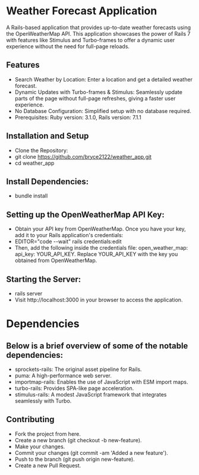 # Weather Forecast Application
A Rails-based application that provides up-to-date weather forecasts using the OpenWeatherMap API. This application showcases the power of Rails 7 with features like Stimulus and Turbo-frames to offer a dynamic user experience without the need for full-page reloads.

## Features
* Search Weather by Location: Enter a location and get a detailed weather forecast.
* Dynamic Updates with Turbo-frames & Stimulus: Seamlessly update parts of the page without full-page refreshes, giving a faster user experience.
* No Database Configuration: Simplified setup with no database required.
* Prerequisites: Ruby version: 3.1.0, Rails version: 7.1.1

## Installation and Setup
* Clone the Repository:
* git clone https://github.com/bryce2122/weather_app.git
* cd weather_app

## Install Dependencies:
 * bundle install

## Setting up the OpenWeatherMap API Key:
* Obtain your API key from OpenWeatherMap. Once you have your key, add it to your Rails application's credentials:
* EDITOR="code --wait" rails credentials:edit
* Then, add the following inside the credentials file:
open_weather_map: api_key: YOUR_API_KEY. Replace YOUR_API_KEY with the key you obtained from OpenWeatherMap.

## Starting the Server:
* rails server
* Visit http://localhost:3000 in your browser to access the application.

# Dependencies
## Below is a brief overview of some of the notable dependencies:

* sprockets-rails: The original asset pipeline for Rails.
* puma: A high-performance web server.
* importmap-rails: Enables the use of JavaScript with ESM import maps.
* turbo-rails: Provides SPA-like page acceleration.
* stimulus-rails: A modest JavaScript framework that integrates seamlessly with Turbo.

## Contributing
* Fork the project from here.
* Create a new branch (git checkout -b new-feature).
* Make your changes.
* Commit your changes (git commit -am 'Added a new feature').
* Push to the branch (git push origin new-feature).
* Create a new Pull Request.

